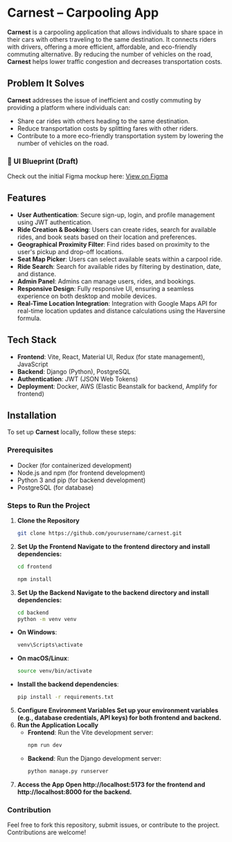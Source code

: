 # Carnest – Carpooling App

**Carnest** is a carpooling application that allows individuals to share space in their cars with others traveling to the same destination. It connects riders with drivers, offering a more efficient, affordable, and eco-friendly commuting alternative. By reducing the number of vehicles on the road, **Carnest** helps lower traffic congestion and decreases transportation costs.

## Problem It Solves

**Carnest** addresses the issue of inefficient and costly commuting by providing a platform where individuals can:
- Share car rides with others heading to the same destination.
- Reduce transportation costs by splitting fares with other riders.
- Contribute to a more eco-friendly transportation system by lowering the number of vehicles on the road.


### 📐 UI Blueprint (Draft)
Check out the initial Figma mockup here:
[View on Figma](https://www.figma.com/proto/O80XFVZ86tI9vywu71qy6n/Carnest?node-id=25-762&t=HJ7K8JpeErYUO081-1)
## Features
- **User Authentication**: Secure sign-up, login, and profile management using JWT authentication.
- **Ride Creation & Booking**: Users can create rides, search for available rides, and book seats based on their location and preferences.
- **Geographical Proximity Filter**: Find rides based on proximity to the user's pickup and drop-off locations.
- **Seat Map Picker**: Users can select available seats within a carpool ride.
- **Ride Search**: Search for available rides by filtering by destination, date, and distance.
- **Admin Panel**: Admins can manage users, rides, and bookings.
- **Responsive Design**: Fully responsive UI, ensuring a seamless experience on both desktop and mobile devices.
- **Real-Time Location Integration**: Integration with Google Maps API for real-time location updates and distance calculations using the Haversine formula.

## Tech Stack

- **Frontend**: Vite, React, Material UI, Redux (for state management), JavaScript
- **Backend**: Django (Python), PostgreSQL
- **Authentication**: JWT (JSON Web Tokens)
- **Deployment**: Docker, AWS (Elastic Beanstalk for backend, Amplify for frontend)

## Installation

To set up **Carnest** locally, follow these steps:

### Prerequisites
- Docker (for containerized development)
- Node.js and npm (for frontend development)
- Python 3 and pip (for backend development)
- PostgreSQL (for database)

### Steps to Run the Project

1. **Clone the Repository**
   ```bash
   git clone https://github.com/yourusername/carnest.git
2. **Set Up the Frontend Navigate to the frontend directory and install dependencies:**
   ```bash
   cd frontend

   npm install
3. **Set Up the Backend Navigate to the backend directory and install dependencies:**
   ```bash
   cd backend
   python -m venv venv

  - **On Windows**:
     ```bash
     venv\Scripts\activate
  - **On macOS/Linux**:
     ```bash
     source venv/bin/activate
  - **Install the backend dependencies**:
     ```bash
     pip install -r requirements.txt
5. **Configure Environment Variables Set up your environment variables (e.g., database credentials, API keys) for both frontend and backend.**
6. **Run the Application Locally**
   - **Frontend**: Run the Vite development server:
     ```bash
     npm run dev
   - **Backend**: Run the Django development server:
     ```bash
     python manage.py runserver
7. **Access the App Open http://localhost:5173 for the frontend and http://localhost:8000 for the backend.**

### Contribution
Feel free to fork this repository, submit issues, or contribute to the project. Contributions are welcome!


